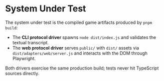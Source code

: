 # System Under Test

The system under test is the compiled game artifacts produced by `pnpm build`:

- The **CLI protocol driver** spawns `node dist/index.js` and validates the textual transcript.
- The **web protocol driver** serves `public/` with `dist/` assets via `dist/adapters/web/server.js` and interacts with the DOM through Playwright.

Both drivers exercise the same production build; tests never hit TypeScript sources directly.
